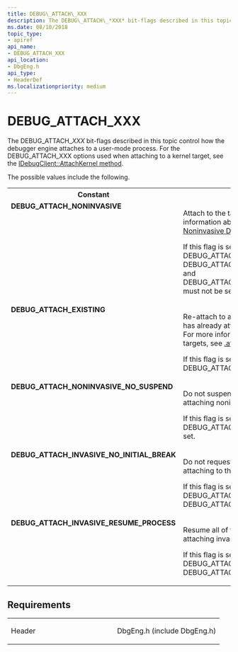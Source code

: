 ```yaml
---
title: DEBUG\_ATTACH\_XXX
description: The DEBUG\_ATTACH\_*XXX* bit-flags described in this topic control how the debugger engine attaches to a user-mode process.
ms.date: 08/10/2018
topic_type:
- apiref
api_name:
- DEBUG_ATTACH_XXX
api_location:
- DbgEng.h
api_type:
- HeaderDef
ms.localizationpriority: medium
---
```


# DEBUG\_ATTACH\_XXX

The DEBUG\_ATTACH\_*XXX* bit-flags described in this topic control how the debugger engine attaches to a user-mode process. For the DEBUG_ATTACH_XXX options used when attaching to a kernel target, see the [IDebugClient::AttachKernel method](/windows-hardware/drivers/ddi/dbgeng/nf-dbgeng-idebugclient-attachkernel).

The possible values include the following.

<table>
<tr>
<th>Constant</th>
<th>Description</th>
</tr>
<tr VALIGN="top">
<td align="left" width="40%"><a id="DEBUG_ATTACH_NONINVASIVE"></a><a id="debug_attach_noninvasive"></a><dl>
<dt><b>DEBUG_ATTACH_NONINVASIVE</b></dt>
</dl>
</td>
<td align="left" width="60%">
<p>Attach to the target noninvasively.  For more information about noninvasive debugging, see <a href="/windows-hardware/drivers/debugger/noninvasive-debugging--user-mode-" data-raw-source="[Noninvasive Debugging (User Mode)](./noninvasive-debugging--user-mode-.md)">Noninvasive Debugging (User Mode)</a>.</p>
<p>If this flag is set, then the flags DEBUG_ATTACH_EXISTING, DEBUG_ATTACH_INVASIVE_NO_INITIAL_BREAK, and DEBUG_ATTACH_INVASIVE_RESUME_PROCESS must not be set.</p>
</td>
</tr>
<tr VALIGN="top">
<td align="left" width="40%"><a id="DEBUG_ATTACH_EXISTING"></a><a id="debug_attach_existing"></a><dl>
<dt><b>DEBUG_ATTACH_EXISTING</b></dt>
</dl>
</td>
<td align="left" width="60%">
<p>Re-attach to an application to which a debugger has already attached (and possibly abandoned).  For more information about re-attaching to targets, see <a href="/windows-hardware/drivers/debugger/-attach--attach-to-process-" data-raw-source="[.attach (Attach to Process)](./-attach--attach-to-process-.md)">.attach (Attach to Process)</a>.</p>
<p>If this flag is set, then the other DEBUG_ATTACH_<i>XXX</i> flags must not be set.</p>
</td>
</tr>
<tr VALIGN="top">
<td align="left" width="40%"><a id="DEBUG_ATTACH_NONINVASIVE_NO_SUSPEND"></a><a id="debug_attach_noninvasive_no_suspend"></a><dl>
<dt><b>DEBUG_ATTACH_NONINVASIVE_NO_SUSPEND</b></dt>
</dl>
</td>
<td align="left" width="60%">
<p>Do not suspend the target's threads when attaching noninvasively.</p>
<p>If this flag is set, then the flag DEBUG_ATTACH_NONINVASIVE must also be set.</p>
</td>
</tr>
<tr VALIGN="top">
<td align="left" width="40%"><a id="DEBUG_ATTACH_INVASIVE_NO_INITIAL_BREAK"></a><a id="debug_attach_invasive_no_initial_break"></a><dl>
<dt><b>DEBUG_ATTACH_INVASIVE_NO_INITIAL_BREAK</b></dt>
</dl>
</td>
<td align="left" width="60%">
<p>Do not request an initial break-in when attaching to the target.</p>
<p>If this flag is set, then the flags DEBUG_ATTACH_NONINVASIVE and DEBUG_ATTACH_EXISTING must not be set.</p>
</td>
</tr>
<tr VALIGN="top">
<td align="left" width="40%"><a id="DEBUG_ATTACH_INVASIVE_RESUME_PROCESS"></a><a id="debug_attach_invasive_resume_process"></a><dl>
<dt><b>DEBUG_ATTACH_INVASIVE_RESUME_PROCESS</b></dt>
</dl>
</td>
<td align="left" width="60%">
<p>Resume all of the target's threads when attaching invasively.</p>
<p>If this flag is set, then the flags DEBUG_ATTACH_NONINVASIVE and DEBUG_ATTACH_EXISTING must not be set.</p>
</td>
</tr>
</table>


## Requirements

<table>
<colgroup>
<col width="50%" />
<col width="50%" />
</colgroup>
<tbody>
<tr class="odd">
<td align="left"><p>Header</p></td>
<td align="left">DbgEng.h (include DbgEng.h)</td>
</tr>
</tbody>
</table>

